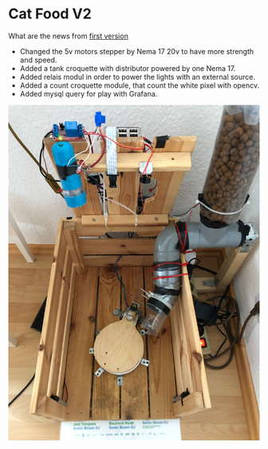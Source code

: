 # Cat Food V2

What are the news from [first version](https://github.com/Set3007/Catfood)
- Changed the 5v motors stepper by Nema 17 20v to have more strength and speed.
- Added a tank croquette with distributor powered by one Nema 17.
- Added relais modul in order to power the lights with an external source.
- Added a count croquette module, that count the white pixel with opencv. 
- Added mysql query for play with Grafana.



![front](https://github.com/Set3007/catFood_V2/blob/master/photos/front_choupettor.JPG)
